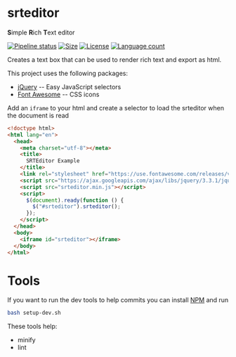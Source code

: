 # srteditor

**S**imple **R**ich **T**ext editor

[![Pipeline status](https://gitlab.com/joshraphael/srteditor/badges/master/pipeline.svg)](https://gitlab.com/joshraphael/srteditor/commits/master) [![Size](https://img.shields.io/github/repo-size/joshraphael/srteditor.svg)](https://github.com/joshraphael/srteditor/archive/master.zip) [![License](https://img.shields.io/github/license/joshraphael/srteditor.svg)](https://choosealicense.com/licenses/mit/) [![Language count](https://img.shields.io/github/languages/count/joshraphael/srteditor.svg)](https://gitlab.com/joshraphael/srteditor/graphs/master/charts)

Creates a text box that can be used to render rich text and export as html.

This project uses the following packages:
* [jQuery](http://jquery.com) -- Easy JavaScript selectors
* [Font Awesome](https://fontawesome.com) -- CSS icons


Add an `iframe` to your html and create a selector to load the srteditor when the document is read

```html
<!doctype html>
<html lang="en">
  <head>
    <meta charset="utf-8"></meta>
    <title>
      SRTEditor Example
    </title>
    <link rel="stylesheet" href="https://use.fontawesome.com/releases/v5.7.2/css/all.css" crossorigin="anonymous">
    <script src="https://ajax.googleapis.com/ajax/libs/jquery/3.3.1/jquery.min.js"></script>
    <script src="srteditor.min.js"></script>
    <script>
      $(document).ready(function () {
        $("#srteditor").srteditor();
      });
    </script>
  </head>
  <body>
    <iframe id="srteditor"></iframe>
  </body>
</html>
```

# Tools

If you want to run the dev tools to help commits you can install [NPM](https://www.npmjs.com) and run 
```sh
bash setup-dev.sh
```

These tools help:
- minify
- lint
